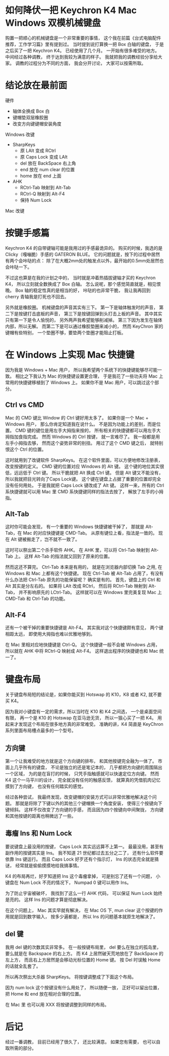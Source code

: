 # 如何降伏一把 Keychron K4 Mac Windows 双模机械键盘

购置一把顺心的机械键盘是一个非常重要的事情，
这个我在前篇《台式电脑配件推荐，工作学习篇》里有提到过。
当时提到说打算换一把 Box 白轴的键盘，
于是之后买了一把 Keychron K4。
已经使用了几个月。
一开始有很多难受的地方。
中间经过各种调教，
终于达到我较为满意的样子。
我就把我的调教经验分享给大家。
调教的过程分为不同的方面，
我会分开讨论，
大家可以按需所取。

# 结论放在最前面
硬件
- 轴体全换成 Box 白
- 键帽垫双层橡胶圈
- 改变方向键键帽安装角度

Windows 改键
- SharpKeys
    - 原 LAlt 变成 RCtrl
    - 原 Caps Lock 变成 LAlt
    - del 放在 BackSpace 右上角
    - end 放在 num clear 的位置
    - home 放在 end 上面
- AHK
    - RCtrl-Tab 映射到 Alt-Tab
    - RCtrl-Q 映射到 Alt-F4
    - 保持 Num Lock

Mac 改键

# 按键手感篇

Keychron K4 的自带键轴可能是我用过的手感最诡异的。
购买的时候，我选的是 Clicky（嘎嘣脆）手感的 GATERON BLUE。
它的问题就是，按下的过程中居然有两个会咔哒的点：
除了在大概2mm处的触发点以外，最开始的0.5mm处居然也会咔哒一下。

不过这也算是在我的计划之中的，
当时就是冲着热插拔键轴才买的 Keychron K4，
所以立刻就全数换成了 Box 白轴。
怎么说呢，那个感觉简直就是，相见恨晚。
Box 轴的稳定性真的是相当的好，
咔哒的也非常干脆，
我让我再回到 cherry 青轴我是打死也不回去。

另外就是橡胶圈。
机械键盘的声音其实有三下。
第一下是轴体触发时的声音，
第二下是按键打击底板的声音，
第三下是按键回弹到头打击上板的声音。
其中其实只有第一下是令人愉悦的，
另外两声我希望能够削减掉。
第三下因为发生在轴体内部，所以无解。
而第二下是可以通过橡胶垫圈来减小的，
然而 KeyChron 家的键帽有些特别，
一个垫圈不够，要垫两个垫圈才能阻止打板。

# 在 Windows 上实现 Mac 快捷键

因为我是 Windows + Mac 用户，
所以我希望两个系统下的快捷键能够尽可能一致。
相比之下我认为 Mac 的快捷键设置更合理，
于是我花了一些功夫将 Mac 上常用的快捷键移植到了 Windows 上。
如果你不是 Mac 用户，可以跳过这个部分。

## Ctrl vs CMD

Mac 的 CMD 键比 Window 的 Ctrl 键好用太多了。
如果你是一个 Mac + Windows 用户，
那么你肯定知道我在说什么。
不是因为功能上的差别，而是位置。
CMD 键的键位是用左手大拇指来按的，
所有相关的快捷键都可以用左手大拇指加食指完成。
然而 Windows 的 Ctrl 按键，
就一言难尽了。
我一般都是用左手小拇指去够，
然而这个姿势非常的别扭。
用过了这个 CMD 键之后，
就特别恨这个 Ctrl 的位置。

这时就用到了改键软件 SharpKeys。
在这个软件里面，可以方便地修改注册表，改变按键的定义。
CMD 键的位置对应 Windows 的 Alt 键。
这个键的地位其实很低，远远低于 Ctrl 键。
所以干脆就把 Alt 换成 Ctrl 键。
但是 Alt 键又不能没有，
所以我就把目光转向了Caps Lock键。
这个键在键盘上占据了重要的位置却完全没有任何用处。
于是我就把 Caps Lock 键改成了 Alt 键。
这样一来，所有的 Ctrl 系快捷键就可以用 Mac 里 CMD 系快捷键同样的指法去按了，
解放了左手的小拇指。

## Alt-Tab

这时你可能会发现，
有一个重要的 Windows 快捷键被干掉了，
那就是 Alt-Tab，在 Mac 的对应快捷键是 CMD-Tab。
从原有键位上看，指法是一致的。
现在 Alt 键被搬走了，岂不就不一致了。

这时可以祭出第二个杀手软件 AHK。
在 AHK 里，可以将 Ctrl-Tab 映射到 Alt-Tab 上。
这样 Alt-Tab 的指法就又回到了原来的位置。

然而这还不算完。
Ctrl-Tab 本来是有用的，
就是在浏览器内部切换 Tab 之用,
在 Windows 和 Mac 上都有这个快捷键。
现在 Ctrl-Tab 被 Alt-Tab 占用了，有没有什么办法把 Ctrl-Tab 原先的功能保留呢？
确实是有的。
首先，键盘上的 Ctrl 和 Alt 其实是分左右的。
如果将 LAlt 改成 RCtrl，
然后将 RCtrl-Tab 映射到 Alt-Tab，
并不影响原先的 LCtrl-Tab。
这样就可以在 Windows 里完美复现 Mac 上 CMD-Tab 和 Ctrl-Tab 的功能。

## Alt-F4

还有一个被干掉的重要快捷键是 Alt-F4。
其实我对这个快捷键颇有意见，
两个键相距太远，
即使用大拇指也难以优雅地够到。

在 Mac 里相对应地快捷键是 Ctrl-Q。
这个快捷键一般不会被 Windows 占用，
所以就在 AHK 中将 RCtrl-Q 映射成 Alt-F4。
这样退出程序的快捷键也和 Mac 统一了。

# 键盘布局

关于键盘布局短的结论是，如果你能买到 Hotswap 的 K10，K8 或者 K2, 就不要买 K4。

因为我对小键盘有一定的需求，所以当时在 K10 和 K4 之间选，
一个是桌面空间有限，
再一个是 K10 的 Hotswap 在亚马逊无货，
所以一狠心买了一把 K4。
用起来才发现这个布局在很多地方真的非常难受。
准确的讲，K4 简直是 KeyChron 系列里面布局槽点最多的一个型号。

## 方向键
第一个让我难受的地方就是这个方向键的排布，
和其他按键完全融为一体了。
市面上几乎所有的键盘，
不论是独立的还是笔记本的，
几乎都把方向键的周围隔出一个区域，
为的是在盲打的时候，
只凭手指触感就可以快速定位方向键。
然而 K4 这个一马平川的设计，
完全就没有任何的触感反馈，
就算真的凭借肌肉记忆摸到了方向键，
也没有任何踏实的感觉。

经过各种尝试，
我最终发现，改变键帽的安装方式可以非常优雅地解决这个问题。
那就是将除了下键以外的其他三个键帽换一个角度安装，
使得三个按键向下键倾斜。
这样不仅改变了方向键的手感，
而且因为四个按键向中间聚拢，
方向键和其他按键的距离也稍微远了一些。

## 毒瘤 Ins 和 Num Lock
要说键盘上最没用的按键，
Caps Lock 其实远远算不上第一。
最最没用，甚至有副作用的按键其实是 Ins。
我不知道 21 世纪都过去五分之二了，
还有什么软件要依靠 Ins 键运行。
而且 Caps Lock 好歹还有个指示灯，
Ins 的状态完全就是猜谜，
经常就是偷偷摸摸地给我搞事情。

K4 的布局再烂，好歹知道把 Ins 这个毒瘤拿掉，
可是别忘了还有一个问题，
小键盘在 Num Lock 不亮的情况下，
Numpad 0 键可以用作 Ins。

为了防止宇宙被破坏，
我找到了这么一行 AHK 代码，
可以保证 Num Lock 始终是亮的。
这样 Ins 的问题才算是彻底解决。

在这个问题上，
Mac 其实早就有解决，
在 Mac OS 下, mun clear 这个按键的作用就是回到数字输入，
按多少遍都是，
所以 Ins 的问题基本就原生地解决了。

## del 键
我用 del 键的次数其实非常多。
在一般按键布局里，
del 要么在独立的孤岛里，
要么就是在 Backspace 的右上方。
而 K4 上居然破天荒地放在了 BackSpace 的左上方，
而且右上方居然是会移动光标位置的 Home 键。
按 Del 时误触 Home 的话就全乱套了。

所以再次祭出大杀器 SharpKeys。
将按键调整成了下面这个布局。

因为 num lock 这个按键没有什么用处了，
所以随便一放，
正好可以留出位置，
把 Home 和 end 放在相对合理的位置。

在 Mac 里 也可以用 XXX 将按键调整到同样的布局。

# 后记
经过一番调教，
目前已经用了很久了，
还比较满意。
如果您有需要，
也可以自取所需的部分。